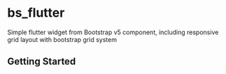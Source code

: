 # bs_flutter

Simple flutter widget from Bootstrap v5 component, including responsive grid layout with bootstrap grid system

## Getting Started
